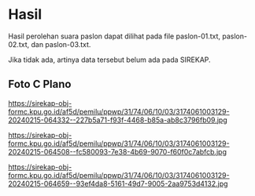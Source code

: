# Hasil

Hasil perolehan suara paslon dapat dilihat pada file paslon-01.txt, paslon-02.txt, dan paslon-03.txt.

Jika tidak ada, artinya data tersebut belum ada pada SIREKAP.

## Foto C Plano

https://sirekap-obj-formc.kpu.go.id/af5d/pemilu/ppwp/31/74/06/10/03/3174061003129-20240215-064332--227b5a71-f93f-4468-b85a-ab8c3796fb09.jpg

https://sirekap-obj-formc.kpu.go.id/af5d/pemilu/ppwp/31/74/06/10/03/3174061003129-20240215-064508--fc580093-7e38-4b69-9070-f60f0c7abfcb.jpg

https://sirekap-obj-formc.kpu.go.id/af5d/pemilu/ppwp/31/74/06/10/03/3174061003129-20240215-064659--93ef4da8-5161-49d7-9005-2aa9753d4132.jpg
